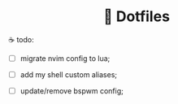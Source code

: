 <h1 align="center">
    📁 Dotfiles
</h1>

☕ todo:

- [ ] migrate nvim config to lua;
- [ ] add my shell custom aliases;
- [ ] update/remove bspwm config;


